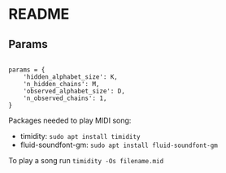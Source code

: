# README

## Params

```

params = {
    'hidden_alphabet_size': K,
    'n_hidden_chains': M,
    'observed_alphabet_size': D,
    'n_observed_chains': 1,
}

```

Packages needed to play MIDI song:

* timidity: `sudo apt install timidity`
* fluid-soundfont-gm: `sudo apt install fluid-soundfont-gm`

To play a song run `timidity -Os filename.mid`

